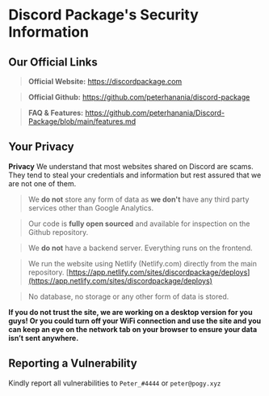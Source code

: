 # Discord Package's Security Information


## Our Official Links

> **Official Website:** https://discordpackage.com

> **Official Github:** https://github.com/peterhanania/discord-package

> **FAQ & Features:** https://github.com/peterhanania/Discord-Package/blob/main/features.md


## Your Privacy

**Privacy**
We understand that most websites shared on Discord are scams. They tend to steal your credentials and information but rest assured that we are not one of them.

> We **do not** store any form of data as **we don't** have any third party services other than Google Analytics.

> Our code is **fully open sourced** and available for inspection on the Github repository.

> We **do not** have a backend server. Everything runs on the frontend.

> We run the website using Netlify (Netlify.com) directly from the main repository. [https://app.netlify.com/sites/discordpackage/deploys](https://app.netlify.com/sites/discordpackage/deploys)

> No database, no storage or any other form of data is stored.

**If you do not trust the site, we are working on a desktop version for you guys! Or you could turn off your WiFi connection and use the site and you can keep an eye on the network tab on your browser to ensure your data isn’t sent anywhere.**


## Reporting a Vulnerability

Kindly report all vulnerabilities to `Peter_#4444` or `peter@pogy.xyz`
